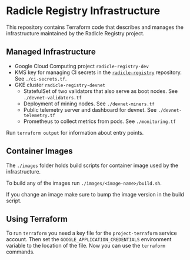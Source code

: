 Radicle Registry Infrastructure
===============================

This repository contains Terraform code that describes and manages the
infrastructure maintained by the Radicle Registry project.


Managed Infrastructure
----------------------

* Google Cloud Computing project `radicle-registry-dev`
* KMS key for managing CI secrets in the [`radicle-registry`][radicle-registry]
  repository. See `./ci-secrets.tf`.
* GKE cluster `radicle-registry-devnet`
  * StatefulSet of two validators that also serve as boot nodes. See `./devnet-validators.tf`
  * Deployment of mining nodes. See `./devnet-miners.tf`
  * Public telemetry server and dashboard for devnet. See `./devnet-telemetry.tf`
  * Prometheus to collect metrics from pods. See `./monitoring.tf`

Run `terraform output` for information about entry points.

[radicle-registry]: https://github.com/radicle-dev/radicle-registry

Container Images
----------------

The `./images` folder holds build scripts for container image used by the
infrastructure.

To build any of the images run `./images/<image-name>/build.sh`.

If you change an image make sure to bump the image version in the build script.


Using Terraform
---------------

To run `terraform` you need a key file for the `project-terraform` service
account. Then set the `GOOGLE_APPLICATION_CREDENTIALS` environment variable to the
location of the file. Now you can use the `terraform` commands.
